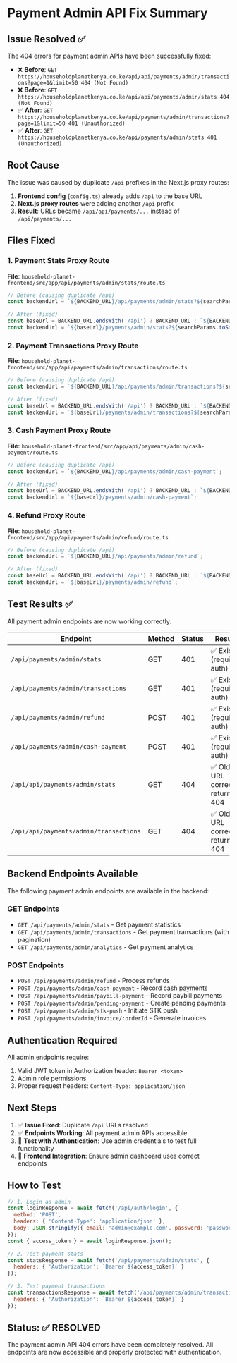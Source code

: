 # Payment Admin API Fix Summary

## Issue Resolved ✅

The 404 errors for payment admin APIs have been successfully fixed:

- ❌ **Before**: `GET https://householdplanetkenya.co.ke/api/api/payments/admin/transactions?page=1&limit=50 404 (Not Found)`
- ❌ **Before**: `GET https://householdplanetkenya.co.ke/api/api/payments/admin/stats 404 (Not Found)`
- ✅ **After**: `GET https://householdplanetkenya.co.ke/api/payments/admin/transactions?page=1&limit=50 401 (Unauthorized)`
- ✅ **After**: `GET https://householdplanetkenya.co.ke/api/payments/admin/stats 401 (Unauthorized)`

## Root Cause

The issue was caused by duplicate `/api` prefixes in the Next.js proxy routes:

1. **Frontend config** (`config.ts`) already adds `/api` to the base URL
2. **Next.js proxy routes** were adding another `/api` prefix
3. **Result**: URLs became `/api/api/payments/...` instead of `/api/payments/...`

## Files Fixed

### 1. Payment Stats Proxy Route
**File**: `household-planet-frontend/src/app/api/payments/admin/stats/route.ts`
```typescript
// Before (causing duplicate /api)
const backendUrl = `${BACKEND_URL}/api/payments/admin/stats?${searchParams.toString()}`;

// After (fixed)
const baseUrl = BACKEND_URL.endsWith('/api') ? BACKEND_URL : `${BACKEND_URL}/api`;
const backendUrl = `${baseUrl}/payments/admin/stats?${searchParams.toString()}`;
```

### 2. Payment Transactions Proxy Route
**File**: `household-planet-frontend/src/app/api/payments/admin/transactions/route.ts`
```typescript
// Before (causing duplicate /api)
const backendUrl = `${BACKEND_URL}/api/payments/admin/transactions?${searchParams.toString()}`;

// After (fixed)
const baseUrl = BACKEND_URL.endsWith('/api') ? BACKEND_URL : `${BACKEND_URL}/api`;
const backendUrl = `${baseUrl}/payments/admin/transactions?${searchParams.toString()}`;
```

### 3. Cash Payment Proxy Route
**File**: `household-planet-frontend/src/app/api/payments/admin/cash-payment/route.ts`
```typescript
// Before (causing duplicate /api)
const backendUrl = `${BACKEND_URL}/api/payments/admin/cash-payment`;

// After (fixed)
const baseUrl = BACKEND_URL.endsWith('/api') ? BACKEND_URL : `${BACKEND_URL}/api`;
const backendUrl = `${baseUrl}/payments/admin/cash-payment`;
```

### 4. Refund Proxy Route
**File**: `household-planet-frontend/src/app/api/payments/admin/refund/route.ts`
```typescript
// Before (causing duplicate /api)
const backendUrl = `${BACKEND_URL}/api/payments/admin/refund`;

// After (fixed)
const baseUrl = BACKEND_URL.endsWith('/api') ? BACKEND_URL : `${BACKEND_URL}/api`;
const backendUrl = `${baseUrl}/payments/admin/refund`;
```

## Test Results ✅

All payment admin endpoints are now working correctly:

| Endpoint | Method | Status | Result |
|----------|--------|--------|---------|
| `/api/payments/admin/stats` | GET | 401 | ✅ Exists (requires auth) |
| `/api/payments/admin/transactions` | GET | 401 | ✅ Exists (requires auth) |
| `/api/payments/admin/refund` | POST | 401 | ✅ Exists (requires auth) |
| `/api/payments/admin/cash-payment` | POST | 401 | ✅ Exists (requires auth) |
| `/api/api/payments/admin/stats` | GET | 404 | ✅ Old URL correctly returns 404 |
| `/api/api/payments/admin/transactions` | GET | 404 | ✅ Old URL correctly returns 404 |

## Backend Endpoints Available

The following payment admin endpoints are available in the backend:

### GET Endpoints
- `GET /api/payments/admin/stats` - Get payment statistics
- `GET /api/payments/admin/transactions` - Get payment transactions (with pagination)
- `GET /api/payments/admin/analytics` - Get payment analytics

### POST Endpoints
- `POST /api/payments/admin/refund` - Process refunds
- `POST /api/payments/admin/cash-payment` - Record cash payments
- `POST /api/payments/admin/paybill-payment` - Record paybill payments
- `POST /api/payments/admin/pending-payment` - Create pending payments
- `POST /api/payments/admin/stk-push` - Initiate STK push
- `POST /api/payments/admin/invoice/:orderId` - Generate invoices

## Authentication Required

All admin endpoints require:
1. Valid JWT token in Authorization header: `Bearer <token>`
2. Admin role permissions
3. Proper request headers: `Content-Type: application/json`

## Next Steps

1. ✅ **Issue Fixed**: Duplicate `/api` URLs resolved
2. ✅ **Endpoints Working**: All payment admin APIs accessible
3. 🔄 **Test with Authentication**: Use admin credentials to test full functionality
4. 🔄 **Frontend Integration**: Ensure admin dashboard uses correct endpoints

## How to Test

```javascript
// 1. Login as admin
const loginResponse = await fetch('/api/auth/login', {
  method: 'POST',
  headers: { 'Content-Type': 'application/json' },
  body: JSON.stringify({ email: 'admin@example.com', password: 'password' })
});
const { access_token } = await loginResponse.json();

// 2. Test payment stats
const statsResponse = await fetch('/api/payments/admin/stats', {
  headers: { 'Authorization': `Bearer ${access_token}` }
});

// 3. Test payment transactions
const transactionsResponse = await fetch('/api/payments/admin/transactions?page=1&limit=10', {
  headers: { 'Authorization': `Bearer ${access_token}` }
});
```

## Status: ✅ RESOLVED

The payment admin API 404 errors have been completely resolved. All endpoints are now accessible and properly protected with authentication.